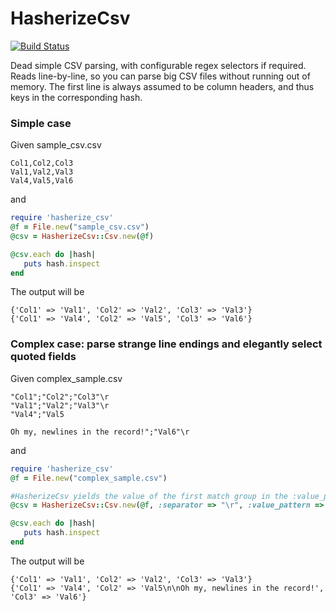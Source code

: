# HasherizeCsv
[![Build Status](https://travis-ci.org/bbradbury/hasherize_csv.png)](https://travis-ci.org/bbradbury/hasherize_csv)

Dead simple CSV parsing, with configurable regex selectors if required. 
Reads line-by-line, so you can parse big CSV files without running out of memory.
The first line is always assumed to be column headers, and thus keys in the corresponding hash.

### Simple case
Given sample_csv.csv
```csv
Col1,Col2,Col3
Val1,Val2,Val3
Val4,Val5,Val6
```

and
```ruby
require 'hasherize_csv'
@f = File.new("sample_csv.csv")
@csv = HasherizeCsv::Csv.new(@f)

@csv.each do |hash|
   puts hash.inspect
end
```

The output will be
```
{'Col1' => 'Val1', 'Col2' => 'Val2', 'Col3' => 'Val3'}
{'Col1' => 'Val4', 'Col2' => 'Val5', 'Col3' => 'Val6'}
```

### Complex case: parse strange line endings and elegantly select quoted fields
Given complex_sample.csv
```csv
"Col1";"Col2";"Col3"\r
"Val1";"Val2";"Val3"\r
"Val4";"Val5

Oh my, newlines in the record!";"Val6"\r
```

and
```ruby
require 'hasherize_csv'
@f = File.new("complex_sample.csv")

#HasherizeCsv yields the value of the first match group in the :value_pattern regex
@csv = HasherizeCsv::Csv.new(@f, :separator => "\r", :value_pattern => /\"(.*?)\"/m)

@csv.each do |hash|
   puts hash.inspect
end
```

The output will be
```
{'Col1' => 'Val1', 'Col2' => 'Val2', 'Col3' => 'Val3'}
{'Col1' => 'Val4', 'Col2' => 'Val5\n\nOh my, newlines in the record!', 'Col3' => 'Val6'}
```

